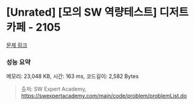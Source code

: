 # [Unrated] [모의 SW 역량테스트] 디저트 카페 - 2105 

[문제 링크](https://swexpertacademy.com/main/code/problem/problemDetail.do?contestProbId=AV5VwAr6APYDFAWu) 

### 성능 요약

메모리: 23,048 KB, 시간: 163 ms, 코드길이: 2,582 Bytes



> 출처: SW Expert Academy, https://swexpertacademy.com/main/code/problem/problemList.do